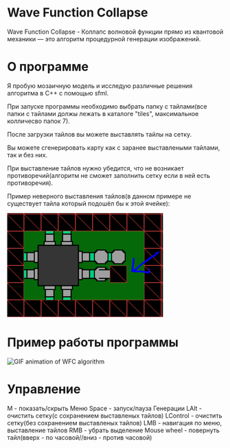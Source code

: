<h1>Wave Function Collapse</h1>
Wave Function Collapse - Коллапс волновой функции прямо из квантовой механики — это алгоритм процедурной генерации изображений.

<h1>О программе</h1>
Я пробую мозаичную модель и исследую различные решения алгоритма в C++ с помощью sfml.<p> 
При запуске программы необходимо выбрать папку с тайлами(все папки с тайлами должы лежать в каталоге "tiles", максимальное колличесво папок 7).<p>
После загрузки тайлов вы можете выставлять тайлы на сетку.<p>
Вы можете сгенерировать карту как с заранее выставлеными тайлами, так и без них.<p>
При выставление тайлов нужно убедится, что не возникает противоречий(алгоритм не сможет заполнить сетку если в ней есть противоречия).<p>
Пример неверного выставления тайлов(в данном примере не существует тайла который подошёл бы к этой ячейке):<p>

![Error in WFC algorithm](gifs/error.png)

<h1>Пример работы программы</h1>
 
![GIF animation of WFC algorithm](gifs/wfc.gif)

<h1>Управление</h1>
M - показать/скрыть Меню
Space - запуск/пауза Генерации
LAlt - очистить сетку(с сохранением выставленых тайлов)
LControl - очистить сетку(без сохранением выставленых тайлов)
LMB - навигация по меню, выставление тайлов
RMB - убрать выделение
Mouse wheel - повернуть тайл(вверх - по часовой//вниз - против часовой)
